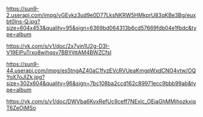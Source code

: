 https://sun9-2.userapi.com/impg/vGEykz3ud9e0D77LksNKRW5HMkprU83qKBe3Bg/euxbt0lns-Q.jpg?size=604x453&quality=95&sign=6369bd064313b6cd57669fdb04e1fbdc&type=album


https://vk.com/s/v1/doc/2x7yin1U2g-D3I-V19EIPuTrxo8wihqsv7BBYijttAM4BWZCfsI

https://sun9-44.userapi.com/impg/es5tngAZ40aC1fvzEVcRVUeaKmgpWxdCNO4vtw/OQYoX7oJIZk.jpg?size=302x604&quality=96&sign=7bc108ba2ccd162c89971ecc9bbb99ab&type=album 

https://vk.com/s/v1/doc/DWVba6KvxRefUc9ceff7NExIc_OEiaGhMMjhozkxjqT6ZeOjMSo
